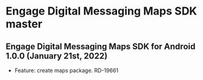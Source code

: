 # Engage Digital Messaging Maps SDK master #

## Engage Digital Messaging Maps SDK for Android 1.0.0 (January 21st, 2022) ##
- Feature: create maps package. RD-19661
